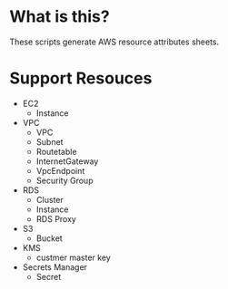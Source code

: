 # What is this?
These scripts generate AWS resource attributes sheets.

# Support Resouces
- EC2
  - Instance
- VPC
  - VPC
  - Subnet
  - Routetable
  - InternetGateway
  - VpcEndpoint
  - Security Group
- RDS
  - Cluster
  - Instance
  - RDS Proxy
- S3
  - Bucket
- KMS
  - custmer master key
- Secrets Manager
  - Secret
